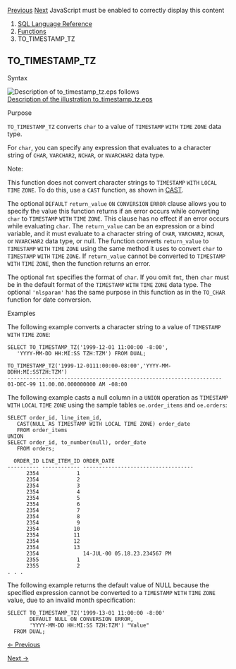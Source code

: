 [Previous](TO_TIMESTAMP.md) [Next](TO_UTC_TIMESTAMP_TZ.md) JavaScript must
be enabled to correctly display this content

  1. [SQL Language Reference ](index.md)
  2. [Functions](Functions.md)
  3. TO_TIMESTAMP_TZ 

## TO_TIMESTAMP_TZ

Syntax

![Description of to_timestamp_tz.eps
follows](https://docs.oracle.com/en/database/oracle/oracle-database/23/sqlrf/img/to_timestamp_tz.gif)  
[Description of the illustration
to_timestamp_tz.eps](img_text/to_timestamp_tz.md)

Purpose

`TO_TIMESTAMP_TZ` converts `char` to a value of `TIMESTAMP` `WITH` `TIME`
`ZONE` data type.

For `char`, you can specify any expression that evaluates to a character
string of `CHAR`, `VARCHAR2`, `NCHAR`, or `NVARCHAR2` data type.

Note:

This function does not convert character strings to `TIMESTAMP` `WITH` `LOCAL`
`TIME` `ZONE`. To do this, use a `CAST` function, as shown in
[CAST](CAST.md#GUID-5A70235E-1209-4281-8521-B94497AAEF75).

The optional `DEFAULT` `return_value` `ON` `CONVERSION` `ERROR` clause allows
you to specify the value this function returns if an error occurs while
converting `char` to `TIMESTAMP` `WITH` `TIME` `ZONE`. This clause has no
effect if an error occurs while evaluating `char`. The `return_value` can be
an expression or a bind variable, and it must evaluate to a character string
of `CHAR`, `VARCHAR2`, `NCHAR`, or `NVARCHAR2` data type, or null. The
function converts `return_value` to `TIMESTAMP` `WITH` `TIME` `ZONE` using the
same method it uses to convert `char` to `TIMESTAMP` `WITH` `TIME` `ZONE`. If
`return_value` cannot be converted to `TIMESTAMP` `WITH` `TIME` `ZONE`, then
the function returns an error.

The optional `fmt` specifies the format of `char`. If you omit `fmt`, then
`char` must be in the default format of the `TIMESTAMP` `WITH` `TIME` `ZONE`
data type. The optional `'nlsparam'` has the same purpose in this function as
in the `TO_CHAR` function for date conversion.

Examples

The following example converts a character string to a value of `TIMESTAMP`
`WITH` `TIME` `ZONE`:

    
    
    SELECT TO_TIMESTAMP_TZ('1999-12-01 11:00:00 -8:00',
       'YYYY-MM-DD HH:MI:SS TZH:TZM') FROM DUAL;
    
    TO_TIMESTAMP_TZ('1999-12-0111:00:00-08:00','YYYY-MM-DDHH:MI:SSTZH:TZM')
    --------------------------------------------------------------------
    01-DEC-99 11.00.00.000000000 AM -08:00
    

The following example casts a null column in a `UNION` operation as
`TIMESTAMP` `WITH` `LOCAL` `TIME` `ZONE` using the sample tables
`oe.order_items` and `oe.orders`:

    
    
    SELECT order_id, line_item_id,
       CAST(NULL AS TIMESTAMP WITH LOCAL TIME ZONE) order_date
       FROM order_items
    UNION
    SELECT order_id, to_number(null), order_date
       FROM orders;
    
      ORDER_ID LINE_ITEM_ID ORDER_DATE
    ---------- ------------ -----------------------------------
          2354            1
          2354            2
          2354            3
          2354            4
          2354            5
          2354            6
          2354            7
          2354            8
          2354            9
          2354           10
          2354           11
          2354           12
          2354           13
          2354              14-JUL-00 05.18.23.234567 PM
          2355            1
          2355            2
    . . .

The following example returns the default value of NULL because the specified
expression cannot be converted to a `TIMESTAMP` `WITH` `TIME` `ZONE` value,
due to an invalid month specification:

    
    
    SELECT TO_TIMESTAMP_TZ('1999-13-01 11:00:00 -8:00'
           DEFAULT NULL ON CONVERSION ERROR,
           'YYYY-MM-DD HH:MI:SS TZH:TZM') "Value"
      FROM DUAL;


[← Previous](TO_TIMESTAMP.md)

[Next →](TO_UTC_TIMESTAMP_TZ.md)
